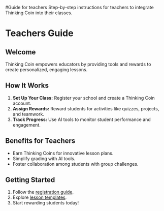 #Guide for teachers
Step-by-step instructions for teachers to integrate Thinking Coin into their classes.

# Teachers Guide  

## Welcome  
Thinking Coin empowers educators by providing tools and rewards to create personalized, engaging lessons.  

## How It Works  
1. **Set Up Your Class:** Register your school and create a Thinking Coin account.  
2. **Assign Rewards:** Reward students for activities like quizzes, projects, and teamwork.  
3. **Track Progress:** Use AI tools to monitor student performance and engagement.  

## Benefits for Teachers  
- Earn Thinking Coins for innovative lesson plans.  
- Simplify grading with AI tools.  
- Foster collaboration among students with group challenges.  

## Getting Started  
1. Follow the [registration guide](#).  
2. Explore [lesson templates](#).  
3. Start rewarding students today!  
